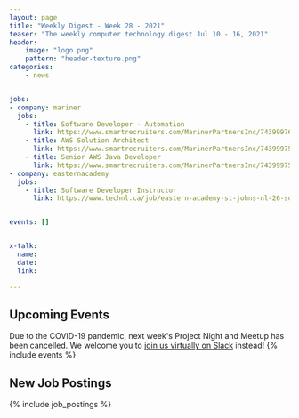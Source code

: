 ```yaml
---
layout: page
title: "Weekly Digest - Week 28 - 2021"
teaser: "The weekly computer technology digest Jul 10 - 16, 2021"
header:
    image: "logo.png"
    pattern: "header-texture.png"
categories:
    - news


jobs:
- company: mariner
  jobs:
    - title: Software Developer - Automation
      link: https://www.smartrecruiters.com/MarinerPartnersInc/743999761367189-software-developer-automation
    - title: AWS Solution Architect
      link: https://www.smartrecruiters.com/MarinerPartnersInc/743999759823615-aws-solution-architect
    - title: Senior AWS Java Developer
      link: https://www.smartrecruiters.com/MarinerPartnersInc/743999759714167-senior-aws-java-developer
- company: easternacademy
  jobs:
    - title: Software Developer Instructor
      link: https://www.technl.ca/job/eastern-academy-st-johns-nl-26-software-developer-instructor/


events: []


x-talk:
  name:
  date:
  link:

---
```


## Upcoming Events
Due to the COVID-19 pandemic, next week's Project Night and Meetup has been cancelled. We welcome you to [join us virtually on Slack](https://join.slack.com/t/ctsnl/shared_invite/enQtNzE5Mzc1OTA3ODI2LTdhODg1ZTQ4YTMwNDRkYzI2OWZjOTZmYWZjNjA3N2QzMTRiZWEyNmI0MTRmYjNjMDFhZGUxNzlhY2I5YjEwMTk) instead!
{% include events %}

## New Job Postings
{% include job_postings %}
